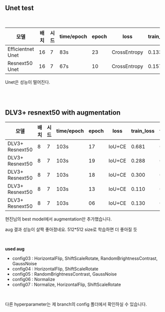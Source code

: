 ## Unet test

<br> 

|모델|배치|시드|time/epoch|epoch|loss|train_loss|val_loss|val_mIoU|LB score|config|
|------|---|---|---|---|---|---|---|---|---|---|
|Efficientnet Unet|16|7|83s|23|CrossEntropy|0.133|0.384|0.373|0.4499|config01|
|Resnext50 Unet|16|7|67s|10|CrossEntropy|0.157|0.372|0.371|0.4679|config02|

Unet은 성능이 떨어진다.

<br>
<br>

## DLV3+ resnext50 with augmentation

|모델|배치|시드|time/epoch|epoch|loss|train_loss|val_loss|val_mIoU|LB score|config|
|------|---|---|---|---|---|---|---|---|---|---|
|DLV3+ Resnext50|8|7|103s|17|IoU+CE|0.681|0.425|0.419|0.5756|config03|
|DLV3+ Resnext50|8|7|103s|19|IoU+CE|0.288|0.394|0.458|0.6032|config04|
|DLV3+ Resnext50|8|7|103s|18|IoU+CE|0.300|0.443|0.427|0.5772|config05|
|DLV3+ Resnext50|8|7|103s|13|IoU+CE|0.110|0.521|0.374|0.|config06|
|DLV3+ Resnext50|8|7|103s|06|IoU+CE|0.130|0.527|0.370|0.|config07|

현진님의 best model에서 augmentation만 추가했습니다.

aug 결과 성능이 살짝 좋아졌네요. 512*512 size로 학습하면 더 좋아질 듯

<br>

__used aug__
- config03 : HorizontalFlip, ShiftScaleRotate, RandomBrightnessContrast, GaussNoise
- config04 : HorizontalFlip, ShiftScaleRotate
- config05 : RandomBrightnessContrast, GaussNoise
- config06 : Normalize
- config07 : Normalize, HorizontalFlip, ShiftScaleRotate



<br>

다른 hyperparameter는 제 branch의 config 폴더에서 확인하실 수 있습니다.




